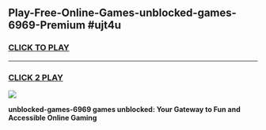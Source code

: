 
## Play-Free-Online-Games-unblocked-games-6969-Premium #ujt4u
<h3>
<a href="https://premium.freeplayer.one?title=unblocked-games-6969&ref=8M">CLICK TO PLAY</a></h3>
<hr>

<h3>
<a href="https://premium.freeplayer.one?title=unblocked-games-6969&ref=8M">CLICK 2 PLAY</a>
  
</h3>

<a href="https://premium.freeplayer.one?title=unblocked-games-6969&ref=8M"><img src="https://clearcache.store/games.png"></a>


**unblocked-games-6969 games unblocked: Your Gateway to Fun and Accessible Online Gaming**

